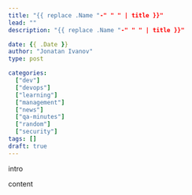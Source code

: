 ```yaml
---
title: "{{ replace .Name "-" " " | title }}"
lead: ""
description: "{{ replace .Name "-" " " | title }}"

date: {{ .Date }}
author: "Jonatan Ivanov"
type: post

categories:
  ["dev"]
  ["devops"]
  ["learning"]
  ["management"]
  ["news"]
  ["qa-minutes"]
  ["random"]
  ["security"]
tags: []
draft: true
---
```


intro
<!--more-->

content
